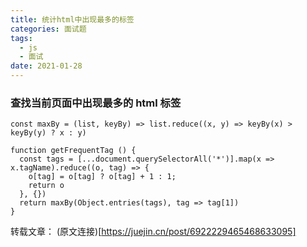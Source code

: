```yaml
---
title: 统计html中出现最多的标签
categories: 面试题
tags:
  - js
  - 面试
date: 2021-01-28
---
```


### 查找当前页面中出现最多的 html 标签

```
const maxBy = (list, keyBy) => list.reduce((x, y) => keyBy(x) > keyBy(y) ? x : y)

function getFrequentTag () {
  const tags = [...document.querySelectorAll('*')].map(x => x.tagName).reduce((o, tag) => {
    o[tag] = o[tag] ? o[tag] + 1 : 1;
    return o
  }, {})
  return maxBy(Object.entries(tags), tag => tag[1])
}

```

转载文章：
(原文连接)[https://juejin.cn/post/6922229465468633095]
